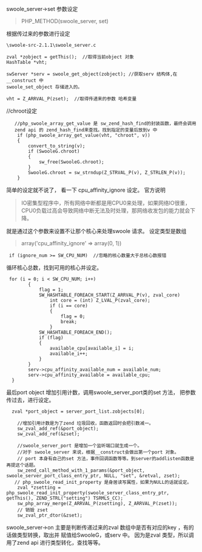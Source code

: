 swoole_server->set 参数设定
>PHP_METHOD(swoole_server, set)

根据传过来的参数进行设定
```
\swoole-src-2.1.1\swoole_server.c

zval *zobject = getThis();  //取得当前object 对象
HashTable *vht;

swServer *serv = swoole_get_object(zobject); //获取serv 结构体,在__construct 中
swoole_set_object 存储进入的。

vht = Z_ARRVAL_P(zset);  //取得传递来的参数 哈希变量

```
 //chroot设定
```
   //php_swoole_array_get_value 是 sw_zend_hash_find的封装函数，最终会调用
   zend api 的 zend_hash_find来查找。找到指定的变量后放到v 中
    if (php_swoole_array_get_value(vht, "chroot", v))
    {
        convert_to_string(v);
        if (SwooleG.chroot)
        {
            sw_free(SwooleG.chroot);
        }
        SwooleG.chroot = sw_strndup(Z_STRVAL_P(v), Z_STRLEN_P(v));
    }
```
简单的设定就不说了，
看一下 cpu_affinity_ignore 设定。
官方说明
>IO密集型程序中，所有网络中断都是用CPU0来处理，如果网络IO很重，CPU0负载过高会导致网络中断无法及时处理，那网络收发包的能力就会下降。

就是通过这个参数来设置不让那个核心来处理swoole 请求。
设定类型是数组
>array('cpu_affinity_ignore' => array(0, 1))

```
 if (ignore_num >= SW_CPU_NUM)  //忽略的核心数量大于总核心数报错  

 ```
 循环核心总数，找到可用的核心并设定。
```
 for (i = 0; i < SW_CPU_NUM; i++)
        {
            flag = 1;
            SW_HASHTABLE_FOREACH_START(Z_ARRVAL_P(v), zval_core)
                int core = (int) Z_LVAL_P(zval_core);
                if (i == core)
                {
                    flag = 0;
                    break;
                }
            SW_HASHTABLE_FOREACH_END();
            if (flag)
            {
                available_cpu[available_i] = i;
                available_i++;
            }
        }
        serv->cpu_affinity_available_num = available_num;
        serv->cpu_affinity_available = available_cpu;
  }
```

最后port object 增加引用计数，调用swoole_server_port类的set 方法，
把参数传过去，进行设定。

```
  zval *port_object = server_port_list.zobjects[0];

    //增加引用计数是为了zend 垃圾回收，函数返回时会把引数减一。
    sw_zval_add_ref(&port_object);
    sw_zval_add_ref(&zset);
    
    //swoole_server_port 是增加一个监听端口就生成一个。
    //对于 swoole_server 来说，根据__construct会做出第一个port 对象。
    // port 本身有自己的set 方法，事件回调函数等等。到server的addlisten函数是再提这个话题。
    sw_zend_call_method_with_1_params(&port_object, swoole_server_port_class_entry_ptr, NULL, "set", &retval, zset);
   // php_swoole_read_init_property 是身居读写属性，如果为NULL的话就设定。
    zval *zsetting = php_swoole_read_init_property(swoole_server_class_entry_ptr, getThis(), ZEND_STRL("setting") TSRMLS_CC);
    sw_php_array_merge(Z_ARRVAL_P(zsetting), Z_ARRVAL_P(zset));
    // 销毁 zset 
    sw_zval_ptr_dtor(&zset);

```

swoole_server->on 主要是判断传递过来的zval 数组中是否有对应的key ，有的话做类型转换，取出并
赋值给SwooleG，或serv 中。
因为是zval 类型，所以调用了zend api 进行类型转化，查找等等。

 